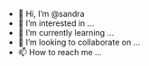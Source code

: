 - 👋 Hi, I’m @sandra 
- 👀 I’m interested in ...
- 🌱 I’m currently learning ...
- 💞️ I’m looking to collaborate on ...
- 📫 How to reach me ...

<!---
Sandra/Sandra is a ✨ special ✨ repository because its `README.md` (this file) appears on your GitHub profile.
You can click the Preview link to take a look at your changes.
--->
